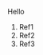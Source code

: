 <title>MyFile</title>
<p>Hello</p>
<ol>
    <li>Ref1</li>
    <li>Ref2</li>
    <li>Ref3</li>
</ol>
